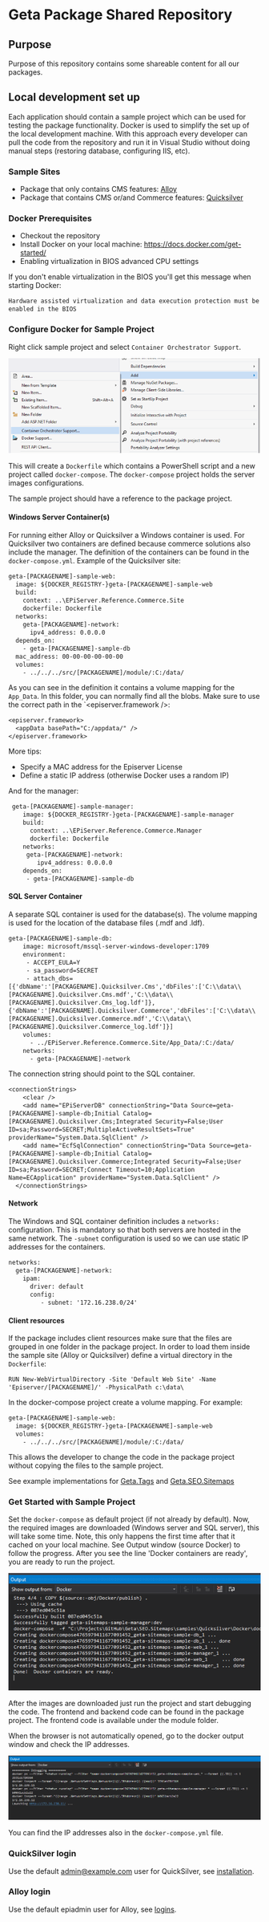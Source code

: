 # Geta Package Shared Repository

## Purpose

Purpose of this repository contains some shareable content for all our packages.

## Local development set up

Each application should contain a sample project which can be used for testing the package functionality. Docker is used to simplify the set up of the local development machine. With this approach every developer can pull the code from the repository and run it in Visual Studio without doing manual steps (restoring database, configuring IIS, etc).

### Sample Sites

- Package that only contains CMS features: [Alloy](https://github.com/episerver/AlloyDemoKit)
- Package that contains CMS or/and Commerce features: [Quicksilver](https://github.com/episerver/Quicksilver)

### Docker Prerequisites

- Checkout the repository
- Install Docker on your local machine: https://docs.docker.com/get-started/
- Enabling virtualization in BIOS advanced CPU settings

If you don't enable virtualization in the BIOS you'll get this message when starting Docker:

```
Hardware assisted virtualization and data execution protection must be enabled in the BIOS
```

### Configure Docker for Sample Project

Right click sample project and select `Container Orchestrator Support`.

![add container support](docs/images/add-container-support.png)

This will create a `Dockerfile` which contains a PowerShell script and a new project called `docker-compose`. The `docker-compose` project holds the server images configurations.

The sample project should have a reference to the package project.

#### Windows Server Container(s)

For running either Alloy or Quicksilver a Windows container is used. For Quicksilver two containers are defined because commerce solutions also include the manager. The definition of the containers can be found in the `docker-compose.yml`. Example of the Quicksilver site:

```
geta-[PACKAGENAME]-sample-web:
  image: ${DOCKER_REGISTRY-}geta-[PACKAGENAME]-sample-web
  build:
    context: ..\EPiServer.Reference.Commerce.Site
    dockerfile: Dockerfile
  networks:
    geta-[PACKAGENAME]-network:
      ipv4_address: 0.0.0.0
  depends_on:
    - geta-[PACKAGENAME]-sample-db
  mac_address: 00-00-00-00-00-00
  volumes:
    - ../../../src/[PACKAGENAME]/module/:C:/data/
```

As you can see in the definition it contains a volume mapping for the `App_Data`. In this folder, you can normally find all the blobs. Make sure to use the correct path in the `<episerver.framework />:

```
<episerver.framework>
  <appData basePath="C:/appdata/" />
</episerver.framework>
```

More tips:

- Specify a MAC address for the Episerver License
- Define a static IP address (otherwise Docker uses a random IP)

And for the manager:

```
 geta-[PACKAGENAME]-sample-manager:
    image: ${DOCKER_REGISTRY-}geta-[PACKAGENAME]-sample-manager
    build:
      context: ..\EPiServer.Reference.Commerce.Manager
      dockerfile: Dockerfile
    networks:
     geta-[PACKAGENAME]-network:
        ipv4_address: 0.0.0.0
    depends_on:
     - geta-[PACKAGENAME]-sample-db
```

#### SQL Server Container

A separate SQL container is used for the database(s). The volume mapping is used for the location of the database files (.mdf and .ldf).

```
geta-[PACKAGENAME]-sample-db:
    image: microsoft/mssql-server-windows-developer:1709
    environment:
     - ACCEPT_EULA=Y
     - sa_password=SECRET
     - attach_dbs=[{'dbName':'[PACKAGENAME].Quicksilver.Cms','dbFiles':['C:\\data\\[PACKAGENAME].Quicksilver.Cms.mdf','C:\\data\\[PACKAGENAME].Quicksilver.Cms_log.ldf']},{'dbName':'[PACKAGENAME].Quicksilver.Commerce','dbFiles':['C:\\data\\[PACKAGENAME].Quicksilver.Commerce.mdf','C:\\data\\[PACKAGENAME].Quicksilver.Commerce_log.ldf']}]
    volumes:
      - ../EPiServer.Reference.Commerce.Site/App_Data/:C:/data/
    networks:
      - geta-[PACKAGENAME]-network
```

The connection string should point to the SQL container.

```
<connectionStrings>
    <clear />
    <add name="EPiServerDB" connectionString="Data Source=geta-[PACKAGENAME]-sample-db;Initial Catalog=[PACKAGENAME].Quicksilver.Cms;Integrated Security=False;User ID=sa;Password=SECRET;MultipleActiveResultSets=True" providerName="System.Data.SqlClient" />
    <add name="EcfSqlConnection" connectionString="Data Source=geta-[PACKAGENAME]-sample-db;Initial Catalog=[PACKAGENAME].Quicksilver.Commerce;Integrated Security=False;User ID=sa;Password=SECRET;Connect Timeout=10;Application Name=ECApplication" providerName="System.Data.SqlClient" />
  </connectionStrings>
```

#### Network

The Windows and SQL container definition includes a `networks:` configuration. This is mandatory so that both servers are hosted in the same network. The `-subnet` configuration is used so we can use static IP addresses for the containers.

```
networks:
  geta-[PACKAGENAME]-network:
    ipam:
      driver: default
      config:
         - subnet: '172.16.238.0/24'
```

#### Client resources

If the package includes client resources make sure that the files are grouped in one folder in the package project. In order to load them inside the sample site (Alloy or Quicksilver) define a virtual directory in the `Dockerfile`:

```
RUN New-WebVirtualDirectory -Site 'Default Web Site' -Name 'Episerver/[PACKAGENAME]/' -PhysicalPath c:\data\
```

In the docker-compose project create a volume mapping. For example:

```
geta-[PACKAGENAME]-sample-web:
  image: ${DOCKER_REGISTRY-}geta-[PACKAGENAME]-sample-web
  volumes:
    - ../../../src/[PACKAGENAME]/module/:C:/data/
```

This allows the developer to change the code in the package project without copying the files to the sample project.

See example implementations for [Geta.Tags](https://github.com/Geta/tags) and [Geta.SEO.Sitemaps](https://github.com/Geta/seo.sitemaps)

### Get Started with Sample Project

Set the `docker-compose` as default project (if not already by default). Now, the required images are downloaded (Windows server and SQL server), this will take some time. Note, this only happens the first time after that it cached on your local machine. See Output window (source Docker) to follow the progress. After you see the line 'Docker containers are ready', you are ready to run the project.

![Docker output](docs/images/docker-output.PNG)

After the images are downloaded just run the project and start debugging the code. The frontend and backend code can be found in the package project. The frontend code is available under the module folder.

When the browser is not automatically opened, go to the docker output window and check the IP addresses.

![Docker debugging output](docs/images/docker-debugging-output.PNG)

You can find the IP addresses also in the `docker-compose.yml` file.

### QuickSilver login

Use the default admin@example.com user for QuickSilver, see [installation](https://github.com/episerver/Quicksilver).

### Alloy login

Use the default epiadmin user for Alloy, see [logins](https://github.com/episerver/AlloyDemoKit/wiki/Logins).
